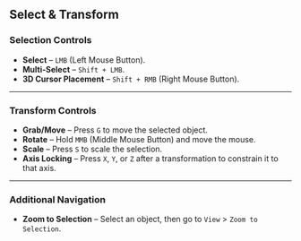 ## Select & Transform  

### **Selection Controls**  

- **Select** – `LMB` (Left Mouse Button).  
- **Multi-Select** – `Shift + LMB`.  
- **3D Cursor Placement** – `Shift + RMB` (Right Mouse Button).  

---

### **Transform Controls**  

- **Grab/Move** – Press `G` to move the selected object.  
- **Rotate** – Hold `MMB` (Middle Mouse Button) and move the mouse.  
- **Scale** – Press `S` to scale the selection.  
- **Axis Locking** – Press `X`, `Y`, or `Z` after a transformation to constrain it to that axis.  

---

### **Additional Navigation**  
- **Zoom to Selection** – Select an object, then go to `View` > `Zoom to Selection`.  
